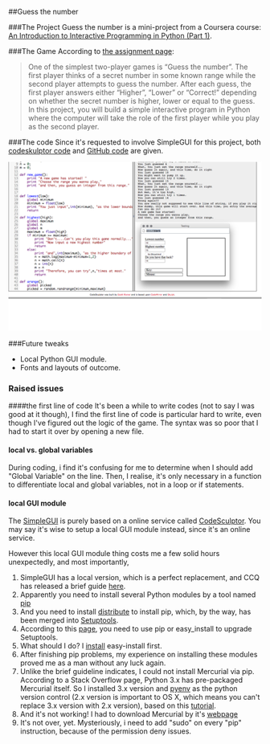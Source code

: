##Guess the number

###The Project
Guess the number is a mini-project from a Coursera course: [An Introduction  to Interactive Programming in Python (Part 1)](https://class.coursera.org/interactivepython1-002). 


###The Game
According to [the assignment page](https://class.coursera.org/interactivepython1-002/human_grading/view/courses/974633/assessments/29/submissions):

> One of the simplest two-player games is “Guess the number”. The first player thinks of a secret number in some known range while the second player attempts to guess the number. After each guess, the first player answers either “Higher”, “Lower” or “Correct!” depending on whether the secret number is higher, lower or equal to the guess. In this project, you will build a simple interactive program in Python where the computer will take the role of the first player while you play as the second player.


###The code
Since it's requested to involve SimpleGUI for this project, both [codeskulptor code](http://www.codeskulptor.org/#user39_EcWw8kBKIX_1.py) and [GitHub code](https://github.com/yzha3917/omooc.py/blob/master/guess_the_number.py) are given. 

![codeskulptor code](https://github.com/yzha3917/pythoncamp0/blob/master/source/Week_2/Guess.png?raw=true)



###Future tweaks
* Local Python GUI module.
* Fonts and layouts of outcome.

### Raised issues
####the first line of code
It's been a while to write codes (not to say I was good at it though), I find the first line of code is particular hard to write, even though I've figured out the logic of the game. The syntax was so poor that I had to start it over by opening a new file. 

#### local vs. global variables
During coding, i find it's confusing for me to determine when I should add "Global Variable" on the line. Then, I realise, it's only necessary in a function to differentiate local and global variables, not in a loop or if statements. 

#### local GUI module
The [SimpleGUI](http://www.codeskulptor.org/docs.html#tabs-Python) is purely based on a online service called [CodeSculptor](http://www.codeskulptor.org/). You may say it's wise to setup a local GUI module instead, since it's an online service. 

However this local GUI module thing costs me a few solid hours unexpectedly, and most importantly, 

1. SimpleGUI has a local version, which is a perfect replacement, and CCQ has released a brief guide [here](https://github.com/OpenMindClub/OMOOC.py/wiki/codeskulptor_in_local). 
2. Apparently you need to install several Python modules by a tool named [pip](https://pypi.python.org/pypi/pip)
3. And you need to install [distribute](https://pypi.python.org/pypi/distribute/0.6#installation-instructions) to install pip, which, by the way, has been merged into [Setuptools](https://pypi.python.org/pypi/setuptools). 
4. According to this [page](http://stackoverflow.com/questions/11425106/python-pip-install-fails-invalid-command-egg-info), you need to use pip or easy_install to upgrade Setuptools. 
5. What should I do? I [install](http://stackoverflow.com/questions/17886647/cant-install-via-pip-because-of-egg-info-error) easy-install first. 
6. After finishing pip problems, my experience on installing these modules proved me as a man without any luck again. 
7. Unlike the brief guideline indicates, I could not install Mercurial via pip. According to a Stack Overflow page, Python 3.x has pre-packaged Mercurial itself. So I installed 3.x version and [pyenv](https://github.com/yyuu/pyenv) as the python version control (2.x version is important to OS X, which means you can't replace 3.x version with 2.x version), based on this [tutorial](http://amaral-lab.org/resources/guides/pyenv-tutorial).
8. And it's not working! I had to download Mercurial by it's [webpage](http://mercurial.selenic.com/wiki/Download#Mac_OS_X)
9. It's not over, yet. Mysteriously, i need to add "sudo" on every "pip" instruction, because of the permission deny issues. 

